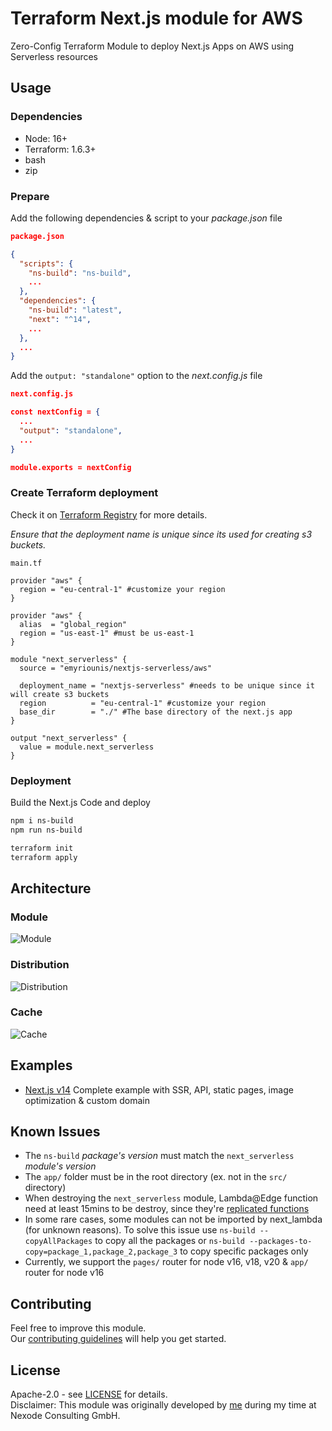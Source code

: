 # Terraform Next.js module for AWS

Zero-Config Terraform Module to deploy Next.js Apps on AWS using Serverless resources

## Usage

### Dependencies

- Node: 16+
- Terraform: 1.6.3+
- bash
- zip

### Prepare

Add the following dependencies & script to your _package.json_ file

```json
package.json

{
  "scripts": {
    "ns-build": "ns-build",
    ...
  },
  "dependencies": {
    "ns-build": "latest",
    "next": "^14",
    ...
  },
  ...
}
```

Add the `output: "standalone"` option to the _next.config.js_ file

```json
next.config.js

const nextConfig = {
  ...
  "output": "standalone",
  ...
}

module.exports = nextConfig

```

### Create Terraform deployment

Check it on [Terraform Registry](https://registry.terraform.io/modules/emyriounis/nextjs-serverless) for more details.

_Ensure that the deployment name is unique since its used for creating s3 buckets._

```
main.tf

provider "aws" {
  region = "eu-central-1" #customize your region
}

provider "aws" {
  alias  = "global_region"
  region = "us-east-1" #must be us-east-1
}

module "next_serverless" {
  source = "emyriounis/nextjs-serverless/aws"

  deployment_name = "nextjs-serverless" #needs to be unique since it will create s3 buckets
  region          = "eu-central-1" #customize your region
  base_dir        = "./" #The base directory of the next.js app
}

output "next_serverless" {
  value = module.next_serverless
}
```

### Deployment

Build the Next.js Code and deploy

```bash
npm i ns-build
npm run ns-build

terraform init
terraform apply
```

## Architecture

### Module

![Module ](https://github.com/emyriounis/terraform-aws-nextjs-serverless/blob/main/visuals/module.webp?raw=true)

### Distribution

![Distribution ](https://github.com/emyriounis/terraform-aws-nextjs-serverless/blob/main/visuals/distribution.webp?raw=true)

### Cache

![Cache ](https://github.com/emyriounis/terraform-aws-nextjs-serverless/blob/main/visuals/cache.webp?raw=true)

## Examples

- [Next.js v14](https://github.com/emyriounis/terraform-aws-nextjs-serverless/tree/main/examples/nextjs-v14) Complete example with SSR, API, static pages, image optimization & custom domain

## Known Issues

- The `ns-build` _package's version_ must match the `next_serverless` _module's version_
- The `app/` folder must be in the root directory (ex. not in the `src/` directory)
- When destroying the `next_serverless` module, Lambda@Edge function need at least 15mins to be destroy, since they're [replicated functions](https://docs.aws.amazon.com/AmazonCloudFront/latest/DeveloperGuide/lambda-edge-delete-replicas.html)
- In some rare cases, some modules can not be imported by next_lambda (for unknown reasons). To solve this issue use `ns-build --copyAllPackages` to copy all the packages or `ns-build --packages-to-copy=package_1,package_2,package_3` to copy specific packages only
- Currently, we support the `pages/` router for node v16, v18, v20 & `app/` router for node v16

## Contributing

Feel free to improve this module. <br> Our [contributing guidelines](https://github.com/emyriounis/terraform-aws-nextjs-serverless/tree/main/CONTRIBUTING.md) will help you get started.

## License

Apache-2.0 - see [LICENSE](https://github.com/emyriounis/terraform-aws-nextjs-serverless/tree/main/LICENSE) for details.\
Disclaimer: This module was originally developed by [me](https://github.com/emyriounis) during my time at Nexode Consulting GmbH.
